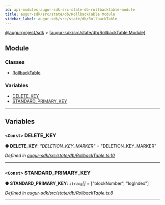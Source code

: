 ```yaml
---
id: api-modules-augur-sdk-src-state-db-rollbacktable-module
title: augur-sdk/src/state/db/RollbackTable Module
sidebar_label: augur-sdk/src/state/db/RollbackTable
---
```


[@augurproject/sdk](api-readme.md) > [[augur-sdk/src/state/db/RollbackTable Module]](api-modules-augur-sdk-src-state-db-rollbacktable-module.md)

## Module

### Classes

* [RollbackTable](api-classes-augur-sdk-src-state-db-rollbacktable-rollbacktable.md)

### Variables

* [DELETE_KEY](api-modules-augur-sdk-src-state-db-rollbacktable-module.md#delete_key)
* [STANDARD_PRIMARY_KEY](api-modules-augur-sdk-src-state-db-rollbacktable-module.md#standard_primary_key)

---

## Variables

<a id="delete_key"></a>

### `<Const>` DELETE_KEY

**● DELETE_KEY**: *"DELETION_KEY_MARKER"* = "DELETION_KEY_MARKER"

*Defined in [augur-sdk/src/state/db/RollbackTable.ts:10](https://github.com/AugurProject/augur/blob/304ca83772/packages/augur-sdk/src/state/db/RollbackTable.ts#L10)*

___
<a id="standard_primary_key"></a>

### `<Const>` STANDARD_PRIMARY_KEY

**● STANDARD_PRIMARY_KEY**: *`string`[]* =  ["blockNumber", "logIndex"]

*Defined in [augur-sdk/src/state/db/RollbackTable.ts:8](https://github.com/AugurProject/augur/blob/304ca83772/packages/augur-sdk/src/state/db/RollbackTable.ts#L8)*

___

